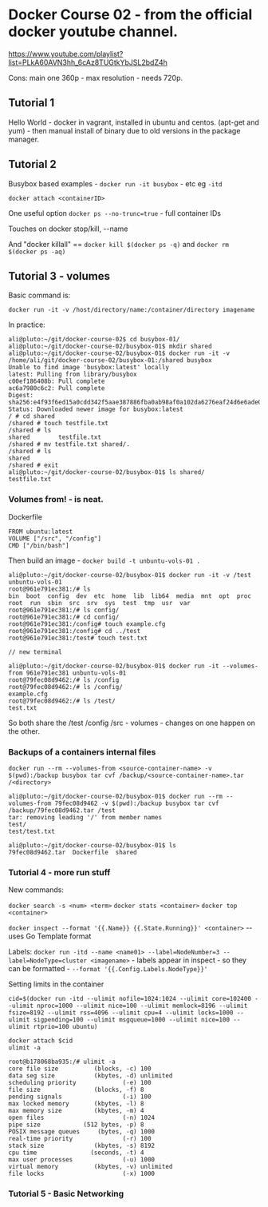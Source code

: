# Docker Course 02 - from the official docker youtube channel.

https://www.youtube.com/playlist?list=PLkA60AVN3hh_6cAz8TUGtkYbJSL2bdZ4h

Cons: main one 360p - max resolution - needs 720p.

## Tutorial 1

Hello World - docker in vagrant, installed in ubuntu and centos. (apt-get and yum) - then manual install of binary due to old versions in the package manager.

## Tutorial 2

Busybox based examples - `docker run -it busybox` - etc eg `-itd`

`docker attach <containerID>`

One useful option `docker ps --no-trunc=true` - full container IDs

Touches on docker stop/kill, --name

And "docker killall" == `docker kill $(docker ps -q)` and `docker rm $(docker ps -aq)`

## Tutorial 3 - volumes

Basic command is:

`docker run -it -v /host/directory/name:/container/directory imagename`

In practice:

```
ali@pluto:~/git/docker-course-02$ cd busybox-01/
ali@pluto:~/git/docker-course-02/busybox-01$ mkdir shared
ali@pluto:~/git/docker-course-02/busybox-01$ docker run -it -v /home/ali/git/docker-course-02/busybox-01:/shared busybox
Unable to find image 'busybox:latest' locally
latest: Pulling from library/busybox
c00ef186408b: Pull complete 
ac6a7980c6c2: Pull complete 
Digest: sha256:e4f93f6ed15a0cdd342f5aae387886fba0ab98af0a102da6276eaf24d6e6ade0
Status: Downloaded newer image for busybox:latest
/ # cd shared
/shared # touch testfile.txt
/shared # ls
shared        testfile.txt
/shared # mv testfile.txt shared/.
/shared # ls
shared
/shared # exit
ali@pluto:~/git/docker-course-02/busybox-01$ ls shared/
testfile.txt
```

### Volumes from! - is neat.

Dockerfile
```
FROM ubuntu:latest
VOLUME ["/src", "/config"]
CMD ["/bin/bash"]
```

Then build an image - `docker build -t unbuntu-vols-01 .`

```
ali@pluto:~/git/docker-course-02/busybox-01$ docker run -it -v /test unbuntu-vols-01
root@961e791ec381:/# ls
bin  boot  config  dev  etc  home  lib  lib64  media  mnt  opt  proc  root  run  sbin  src  srv  sys  test  tmp  usr  var
root@961e791ec381:/# ls config/
root@961e791ec381:/# cd config/
root@961e791ec381:/config# touch example.cfg
root@961e791ec381:/config# cd ../test
root@961e791ec381:/test# touch test.txt

// new terminal

ali@pluto:~/git/docker-course-02/busybox-01$ docker run -it --volumes-from 961e791ec381 unbuntu-vols-01 
root@79fec08d9462:/# ls /config
root@79fec08d9462:/# ls /config/
example.cfg
root@79fec08d9462:/# ls /test/
test.txt
```

So both share the /test /config /src - volumes - changes on one happen on the other.


### Backups of a containers internal files

`docker run --rm --volumes-from <source-container-name> -v $(pwd):/backup busybox tar cvf /backup/<source-container-name>.tar /<directory>`

```
ali@pluto:~/git/docker-course-02/busybox-01$ docker run --rm --volumes-from 79fec08d9462 -v $(pwd):/backup busybox tar cvf /backup/79fec08d9462.tar /test
tar: removing leading '/' from member names
test/
test/test.txt

ali@pluto:~/git/docker-course-02/busybox-01$ ls
79fec08d9462.tar  Dockerfile  shared
```


### Tutorial 4 - more run stuff

New commands:

`docker search -s <num> <term>`
`docker stats <container>`
`docker top <container>`

`docker inspect --format '{{.Name}} {{.State.Running}}' <container>` -- uses Go Template format


Labels:
`docker run -itd --name <name01> --label=NodeNumber=3 --label=NodeType=cluster <imagename>` - labels appear in inspect - so they can be formatted - `--format '{{.Config.Labels.NodeType}}'`


Setting limits in the container
```
cid=$(docker run -itd --ulimit nofile=1024:1024 --ulimit core=102400 --ulimit nproc=1000 --ulimit nice=100 --ulimit memlock=8196 --ulimit fsize=8192 --ulimit rss=4096 --ulimit cpu=4 --ulimit locks=1000 --ulimit sigpending=100 --ulimit msgqueue=1000 --ulimit nice=100 --ulimit rtprio=100 ubuntu)

docker attach $cid
ulimit -a

root@b178068ba935:/# ulimit -a
core file size          (blocks, -c) 100
data seg size           (kbytes, -d) unlimited
scheduling priority             (-e) 100
file size               (blocks, -f) 8
pending signals                 (-i) 100
max locked memory       (kbytes, -l) 8
max memory size         (kbytes, -m) 4
open files                      (-n) 1024
pipe size            (512 bytes, -p) 8
POSIX message queues     (bytes, -q) 1000
real-time priority              (-r) 100
stack size              (kbytes, -s) 8192
cpu time               (seconds, -t) 4
max user processes              (-u) 1000
virtual memory          (kbytes, -v) unlimited
file locks                      (-x) 1000

```


### Tutorial 5 - Basic Networking



